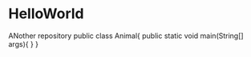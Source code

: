 # HelloWorld
ANother repository
public class Animal{
  public static void main(String[] args){
  }
}
